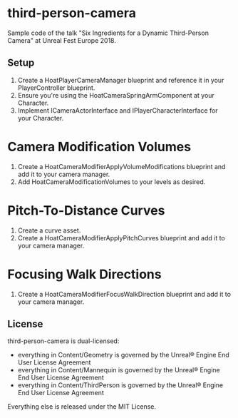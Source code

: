 # third-person-camera
Sample code of the talk "Six Ingredients for a Dynamic Third-Person Camera" at Unreal Fest Europe 2018.

## Setup

1. Create a HoatPlayerCameraManager blueprint and reference it in your PlayerController blueprint.
1. Ensure you're using the HoatCameraSpringArmComponent at your Character.
1. Implement ICameraActorInterface and IPlayerCharacterInterface for your Character.

# Camera Modification Volumes

1. Create a HoatCameraModifierApplyVolumeModifications blueprint and add it to your camera manager.
1. Add HoatCameraModificationVolumes to your levels as desired.

# Pitch-To-Distance Curves

1. Create a curve asset.
1. Create a HoatCameraModifierApplyPitchCurves blueprint and add it to your camera manager.

# Focusing Walk Directions

1. Create a HoatCameraModifierFocusWalkDirection blueprint and add it to your camera manager.

##  License

third-person-camera is dual-licensed:

* everything in Content/Geometry is governed by the Unreal® Engine End User License Agreement
* everything in Content/Mannequin is governed by the Unreal® Engine End User License Agreement
* everything in Content/ThirdPerson is governed by the Unreal® Engine End User License Agreement

Everything else is released under the MIT License.
